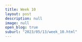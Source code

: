 ```yaml
---
title: Week 10
layout: post
description: null
image: null
open_blog: true
suburl: "2023/05/13/week_10.html"
---
```

